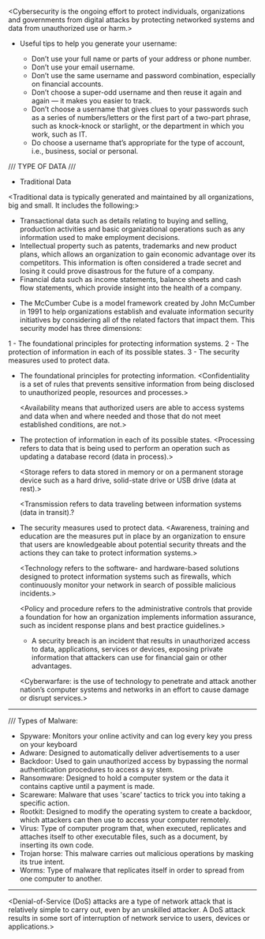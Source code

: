 <Cybersecurity is the ongoing effort to protect individuals, organizations and governments from digital attacks by protecting networked systems and data from unauthorized use or harm.>

* Useful tips to help you generate your username:

    - Don’t use your full name or parts of your address or phone number.
    - Don’t use your email username.
    - Don’t use the same username and password combination, especially on financial accounts.
    - Don’t choose a super-odd username and then reuse it again and again — it makes you easier to track.
    - Don’t choose a username that gives clues to your passwords such as a series of numbers/letters or the first part of a two-part phrase, such as knock-knock or starlight, or the department in which you work, such as IT.
    - Do choose a username that’s appropriate for the type of account, i.e., business, social or personal.

/// TYPE OF DATA ///

* Traditional Data

<Traditional data is typically generated and maintained by all organizations, big and small. It includes the following:>

  - Transactional data such as details relating to buying and selling, production activities and basic organizational operations such as any information used to make employment decisions.
  - Intellectual property such as patents, trademarks and new product plans, which allows an organization to gain economic advantage over its competitors. This information is often considered a trade secret and losing it could prove disastrous for the future of a company.
  - Financial data such as income statements, balance sheets and cash flow statements, which provide insight into the health of a company.


  * The McCumber Cube is a model framework created by John McCumber in 1991 to help organizations establish and evaluate information security initiatives by considering all of the related factors that impact them. This security model has three dimensions:

  1 - The foundational principles for protecting information systems.
  2 - The protection of information in each of its possible states.
  3 - The security measures used to protect data.

- The foundational principles for protecting information.
   <Confidentiality is a set of rules that prevents sensitive information from being disclosed to unauthorized people, resources and processes.>

   <Integrity ensures that system information or processes are protected from intentional or accidental modification. >

   <Availability means that authorized users are able to access systems and data when and where needed and those that do not meet established conditions, are not.>

- The protection of information in each of its possible states.
    <Processing refers to data that is being used to perform an operation such as updating a database record (data in process).>

    <Storage refers to data stored in memory or on a permanent storage device such as a hard drive, solid-state drive or USB drive (data at rest).>

    <Transmission refers to data traveling between information systems (data in transit).?

- The security measures used to protect data.
    <Awareness, training and education are the measures put in place by an organization to ensure that users are knowledgeable about potential security threats and the actions they can take to protect information systems.>

    <Technology refers to the software- and hardware-based solutions designed to protect information systems such as firewalls, which continuously monitor your network in search of possible malicious incidents.>

    <Policy and procedure refers to the administrative controls that provide a foundation for how an organization implements information assurance, such as incident response plans and best practice guidelines.>

    * A security breach is an incident that results in unauthorized access to data, applications, services or devices, exposing private information that attackers can use for financial gain or other advantages.

    <Cyberwarfare: is the use of technology to penetrate and attack another nation’s computer systems and networks in an effort to cause damage or disrupt services.>


___________________________________________________________________________________________

/// Types of Malware: 

- Spyware: Monitors your online activity and can log every key you press on your keyboard
- Adware: Designed to automatically deliver advertisements to a user
- Backdoor: Used to gain unauthorized access by bypassing the normal authentication procedures to access a sy
stem.
- Ransomware: Designed to hold a computer system or the data it contains captive until a payment is made.
- Scareware: Malware that uses 'scare’ tactics to trick you into taking a specific action.
- Rootkit: Designed to modify the operating system to create a backdoor, which attackers can then use to access your computer remotely.
- Virus: Type of computer program that, when executed, replicates and attaches itself to other executable files, such as a document, by inserting its own code.
- Trojan horse: This malware carries out malicious operations by masking its true intent.
- Worms: Type of malware that replicates itself in order to spread from one computer to another.

___________________________________________________________________________________________
<Denial-of-Service (DoS) attacks are a type of network attack that is relatively simple to carry out, even by an unskilled attacker. A DoS attack results in some sort of interruption of network service to users, devices or applications.>
